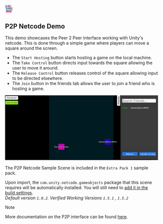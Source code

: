 <a href="/README.md"><img src="/docs/images/PlayEveryWareLogo.gif" alt="README.md" width="5%"/></a>

## **P2P Netcode Demo**
This demo showcases the Peer 2 Peer interface working with Unity's netcode. This is done through a simple game where players can move a square around the screen.
- The ``Start Hosting`` button starts hosting a game on the local machine.
- The ``Take Control`` button directs input towards the square allowing the user to move it around.
- The ``Release Control`` button releases control of the square allowing input to be directed elsewhere.
- The ``Join`` button in the friends tab allows the user to join a friend who is hosting a game.

![P2P Netcode](../images/eos_sdk_p2p_netcode.png)

The P2P Netcode Sample Scene is included in the `Extra Pack 1` sample pack.  

Upon import, the `com.unity.netcode.gameobjects` package that this scene requires will be automatically installed. You will still need to <a href="/README.md#importing-samples">add it in the build settings</a>.   
*Default version `1.0.2`.  Verified Working Versions `1.5.1` , `1.5.2`*  

> [!NOTE]
> More documentation on the P2P interface can be found [here](https://dev.epicgames.com/docs/game-services/p-2-p).

